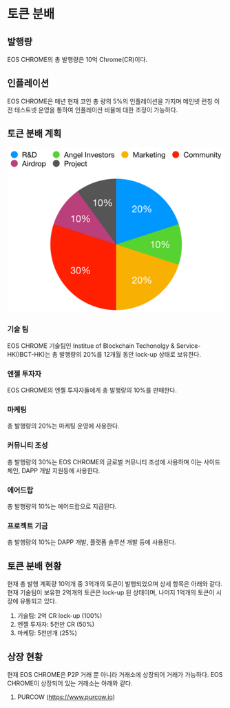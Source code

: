 # 토큰 분배

## 발행량
EOS CHROME의 총 발행량은 10억 Chrome(CR)이다.

## 인플레이션
EOS CHROME은 매년 현재 코인 총 량의 5%의 인플레이션을 가지며 메인넷 런칭 이전 테스트넷 운영을 통하여 인플레이션 비율에 대한 조정이 가능하다.

## 토큰 분배 계획
![alt text](./image/TokenDist.png)

### 기술 팀
EOS CHROME 기술팀인 Institue of Blockchain Techonolgy & Service-HK(IBCT-HK)는 총 발행량의 20%를 12개월 동안 lock-up 상태로 보유한다.

### 엔젤 투자자
EOS CHROME의 엔젤 투자자들에게 총 발행량의 10%를 판매한다.

### 마케팅
총 발행량의 20%는 마케팅 운영에 사용한다.

### 커뮤니티 조성
총 발행량의 30%는 EOS CHROME의 글로벌 커뮤니티 조성에 사용하며 이는 사이드 체인, DAPP 개발 지원등에 사용한다.

### 에어드랍
총 발행량의 10%는 에어드랍으로 지급된다.

### 프로젝트 기금
총 발행량의 10%는 DAPP 개발, 플랫폼 솔루션 개발 등에 사용된다.

## 
## 토큰 분배 현황
현재 총 발행 계획량 10억개 중 3억개의 토큰이 발행되었으며 상세 항목은 아래와 같다. 현재 기술팀이 보유한 2억개의 토큰은 lock-up 된 상태이며, 나머지 1억개의 토큰이 시장에 유통되고 있다.
1. 기술팀: 2억 CR lock-up (100%)
2. 엔젤 투자자: 5천만 CR (50%)
3. 마케팅: 5천만개 (25%)
## 상장 현황
현재 EOS CHROME은 P2P 거래 뿐 아니라 거래소에 상장되어 거래가 가능하다. EOS CHROME이 상장되어 있는 거래소는 아래와 같다.
1. PURCOW (https://www.purcow.io)
